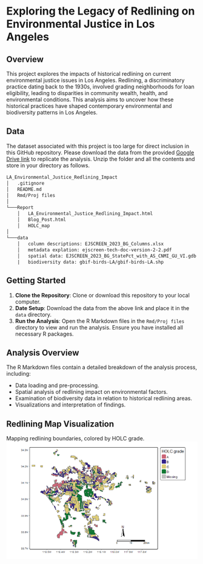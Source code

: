 # Exploring the Legacy of Redlining on Environmental Justice in Los Angeles

## Overview

This project explores the impacts of historical redlining on current environmental justice issues in Los Angeles. Redlining, a discriminatory practice dating back to the 1930s, involved grading neighborhoods for loan eligibility, leading to disparities in community wealth, health, and environmental conditions. This analysis aims to uncover how these historical practices have shaped contemporary environmental and biodiversity patterns in Los Angeles.

## Data

The dataset associated with this project is too large for direct inclusion in this GitHub repository. Please download the data from the provided [Google Drive link](https://drive.google.com/file/d/1lcazRbNSmP8Vj9sH1AIJcO4D1d_ulJij/view?usp=share_link) to replicate the analysis. Unzip the folder and all the contents and store in your directory as follows.

```         
LA_Environmental_Justice_Redlining_Impact
│   .gitignore
│   README.md
│   Rmd/Proj files 
│
└───Report
    │   LA_Environmental_Justice_Redlining_Impact.html
    │   Blog_Post.html
    │   HOLC_map
│
└───data
    │   column descriptions: EJSCREEN_2023_BG_Columns.xlsx
    │   metadata explation: ejscreen-tech-doc-version-2-2.pdf
    │   spatial data: EJSCREEN_2023_BG_StatePct_with_AS_CNMI_GU_VI.gdb
    |   biodiversity data: gbif-birds-LA/gbif-birds-LA.shp
```

## Getting Started

1. **Clone the Repository**: Clone or download this repository to your local computer.
2. **Date Setup**: Download the data from the above link and place it in the `data` directory.
3. **Run the Analysis**: Open the R Markdown files in the `Rmd/Proj files` directory to view and run the analysis. Ensure you have installed all necessary R packages.

## Analysis Overview

The R Markdown files contain a detailed breakdown of the analysis process, including:

- Data loading and pre-processing.
- Spatial analysis of redlining impact on environmental factors.
- Examination of biodiversity data in relation to historical redlining areas.
- Visualizations and interpretation of findings.

## Redlining Map Visualization
Mapping redlining boundaries, colored by HOLC grade.
![HOLC Map](Report/HOLC_map.png)
